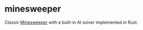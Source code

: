# minesweeper
Classic [Minesweeper](https://en.wikipedia.org/wiki/Minesweeper_(video_game)) with a built-in AI solver implemented in Rust.
